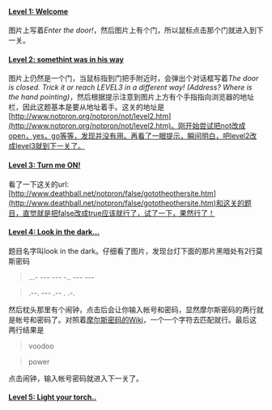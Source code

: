 #### [Level 1: Welcome](http://www.notpron.org/notpron/levelone.htm)
图片上写着*Enter the door!*，然后图片上有个门，所以鼠标点击那个门就进入到下一关。

#### [Level 2: somethint was in his way](http://www.notpron.org/notpron/not/level2.htm)
图片上仍然是一个门，当鼠标指到门把手附近时，会弹出个对话框写着*The door is closed. Trick it or reach LEVEL3 in a different way! (Address? Where is the hand pointing)*，然后根据提示注意到图片上方有个手指指向浏览器的地址栏，因此这题基本是要从地址着手。这关的地址是[http://www.notpron.org/notpron/not/level2.htm](http://www.notpron.org/notpron/not/level2.htm)。刚开始尝试把not改成open，yes，go等等，发现并没有用。再看了一眼提示，瞬间明白，吧level2改成level3就到下一关了。

#### [Level 3: Turn me ON!](http://www.deathball.net/notpron/false/gototheothersite.htm)
看了一下这关的url: [http://www.deathball.net/notpron/false/gototheothersite.htm](http://www.deathball.net/notpron/false/gototheothersite.htm)和这关的题目，直觉就是把false改成true应该就行了，试了一下，果然行了！

#### [Level 4: Look in the dark...](http://www.deathball.net/notpron/true/gototheothersite.htm)
题目名字叫look in the dark。仔细看了图片，发现台灯下面的那片黑暗处有2行莫斯密码
> ...- --- --- -.. --- ---

> .--. --- .-- . .-.

然后枕头那里有个闹钟，点击后会让你输入帐号和密码，显然摩尔斯密码的两行就是帐号和密码了。对照着[摩尔斯密码的Wiki](https://en.wikipedia.org/wiki/Morse_code)，一个一个字符去匹配就行。最后这两行结果是
> voodoo

> power

点击闹钟，输入帐号密码就进入下一关了。

#### [Level 5: Light your torch..](http://www.deathball.net/notpron/google/shestheoneforme.htm)

